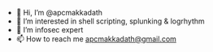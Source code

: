 - 👋 Hi, I’m @apcmakkadath
- 👀 I’m interested in shell scripting, splunking & logrhythm
- 🌱 I’m infosec expert
- 📫 How to reach me apcmakkadath@gmail.com

<!---
apcmakkadath/apcmakkadath is a ✨ special ✨ repository because its `README.md` (this file) appears on your GitHub profile.
You can click the Preview link to take a look at your changes.
--->
